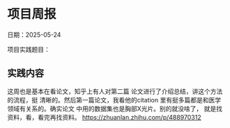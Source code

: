 # 项目周报

日期：2025-05-24

项目实践题目：

## 实践内容

这周也是基本在看论文，知乎上有人对第二篇
论文进行了介绍总结，讲这个方法的流程，挺
清晰的。然后第一篇论文，我看他的citation
里有挺多篇都是和医学领域有关系的。确实论文
中用的数据集也是胸部X光片。别的就没啥了，
就是找资料，看，看完再找资料。
https://zhuanlan.zhihu.com/p/488970312